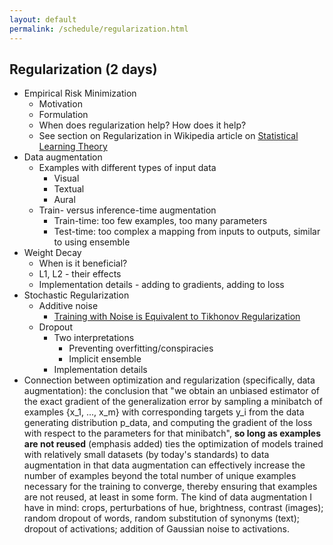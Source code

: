 ```yaml
---
layout: default
permalink: /schedule/regularization.html
---
```


## Regularization (2 days)

* Empirical Risk Minimization
    * Motivation
    * Formulation
    * When does regularization help? How does it help?
    * See section on Regularization in Wikipedia article on [Statistical Learning Theory](https://en.wikipedia.org/wiki/Statistical_learning_theory#Regularization)
* Data augmentation
    * Examples with different types of input data
        * Visual
        * Textual
        * Aural
    * Train- versus inference-time augmentation
        * Train-time: too few examples, too many parameters
        * Test-time: too complex a mapping from inputs to outputs, similar to using ensemble
* Weight Decay
    * When is it beneficial?
    * L1, L2 - their effects
    * Implementation details - adding to gradients, adding to loss
* Stochastic Regularization
    * Additive noise
        * [Training with Noise is Equivalent to Tikhonov Regularization](https://www.microsoft.com/en-us/research/wp-content/uploads/2016/02/bishop-tikhonov-nc-95.pdf)
    * Dropout
        * Two interpretations
            * Preventing overfitting/conspiracies
            * Implicit ensemble
        * Implementation details
* Connection between optimization and regularization (specifically, data augmentation): the conclusion that "we obtain an unbiased estimator of the exact gradient of the generalization error by sampling a minibatch of examples {x_1, ..., x_m} with corresponding targets y_i from the data generating distribution p_data, and computing the gradient of the loss with respect to the parameters for that minibatch", **so long as examples are not reused** (emphasis added) ties the optimization of models trained with relatively small datasets (by today's standards) to data augmentation in that data augmentation can effectively increase the number of examples beyond the total number of unique examples necessary for the training to converge, thereby ensuring that examples are not reused, at least in some form. The kind of data augmentation I have in mind: crops, perturbations of hue, brightness, contrast (images); random dropout of words, random substitution of synonyms (text); dropout of activations; addition of Gaussian noise to activations.

